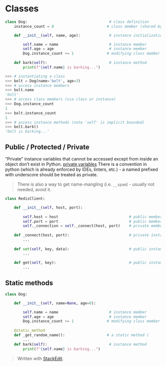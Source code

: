 # Classes
```python
class Dog:                                     # class definition
    instance_count = 0                        # class member (shared by all instances)

    def __init__(self, name, age):             # instance initialization method (not a constructor)

        self.name = name                       # instance member
        self.age = age                         # instance member
        Dog.instance_count += 1               # modifying class member
    
    def bark(self):                            # instance method
        print(f"{self.name} is barking...")
```
```python
>>> # instantiating a class
>>> bolt = Dog(name='bolt', age=3)
>>> # access instance members
>>> bolt.name
'bolt'
>>> # access class members (via class or instance)
>>> Dog.instance_count
1
>>> bolt.instance_count
1
>>> # access instance methods (note 'self' is implicit bounded)
>>> bolt.bark()
'bolt is barking...'
```
## Public / Protected / Private
“Private” instance variables that cannot be accessed except from inside an object don’t exist in Python.
[private variables](https://docs.python.org/3/tutorial/classes.html#private-variables)
There is a convention in python (which is already enforced by IDEs, linters, etc.) - a named prefixed with underscore should be treated as private.

> There is also a way to get name-mangling (i.e. ```__spam```) - usually not needed, avoid it.

```python
class RedisClient:

    def __init__(self, host, port):
    
        self.host = host                                # public member
        self.port = port                                # public member
        self._connection = self._connect(host, port)    # private member
    
    def _connect(host, port):                           # private instance method
        ...
    
    def set(self, key, data):                           # public instance method
        ...
    
    def get(self, key):                                 # public instance method
        ...
```
## Static methods
```python
class Dog:

    def __init__(self, name=None, age=0):

        self.name = name                       # instance member
        self.age = age                         # instance member
        Dog.instance_count += 1               # modifying class member
    
    @static_method
    def _get_random_name():                   # a static method (
        ...
    def bark(self):                            # instance method
        print(f"{self.name} is barking...")
```
> Written with [StackEdit](https://stackedit.io/).
<!--stackedit_data:
eyJoaXN0b3J5IjpbLTE4NTM2ODgzMzQsMzMwNjE1NjI5LC0xMz
kzNzMxOTEsLTc0OTk1MTUxMywtMTU2NjIxODg1Myw3MTY0NDMx
NzNdfQ==
-->